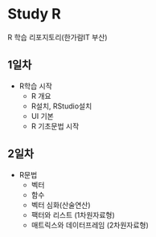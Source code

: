 # Study R
R 학습 리포지토리(한가람IT 부산)

## 1일차
- R학습 시작
  - R 개요
  - R설치, RStudio설치
  - UI 기본
  - R 기초문법 시작

## 2일차
- R문법
  - 벡터 
  - 함수
  - 벡터 심화(산술연산)
  - 팩터와 리스트 (1차원자료형)
  - 매트릭스와 데이터프레임 (2차원자료형)
  
